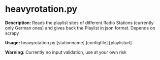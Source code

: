 # heavyrotation.py

**Description:**
Reads the playlist sites of different Radio Stations (currently only German ones) and gives back the Playlist in json format. 
Depends on scrapy

**Usage:**
heavyrotation.py [stationname] [configfile] [playlisturl]

**Warning:**
Currently no input validation, use at your own risk